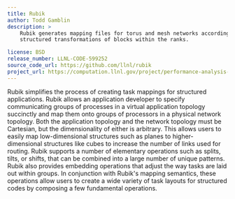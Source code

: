 ```yaml
---
title: Rubik
author: Todd Gamblin
description: >
    Rubik generates mapping files for torus and mesh networks according to
    structured transformations of blocks within the ranks.

license: BSD
release_number: LLNL-CODE-599252
source_code_url: https://github.com/llnl/rubik
project_url: https://computation.llnl.gov/project/performance-analysis-through-visualization/software.php
---
```


Rubik simplifies the process of creating task mappings for structured
applications. Rubik allows an application developer to specify communicating
groups of processes in a virtual application topology succinctly and map them
onto groups of processors in a physical network topology. Both the application
topology and the network topology must be Cartesian, but the dimensionality of
either is arbitrary. This allows users to easily map low-dimensional structures
such as planes to higher-dimensional structures like cubes to increase the
number of links used for routing. Rubik supports a number of elementary
operations such as splits, tilts, or shifts, that can be combined into a large
number of unique patterns. Rubik also provides embedding operations that adjust
the way tasks are laid out within groups. In conjunction with Rubik's mapping
semantics, these operations allow users to create a wide variety of task
layouts for structured codes by composing a few fundamental operations.
